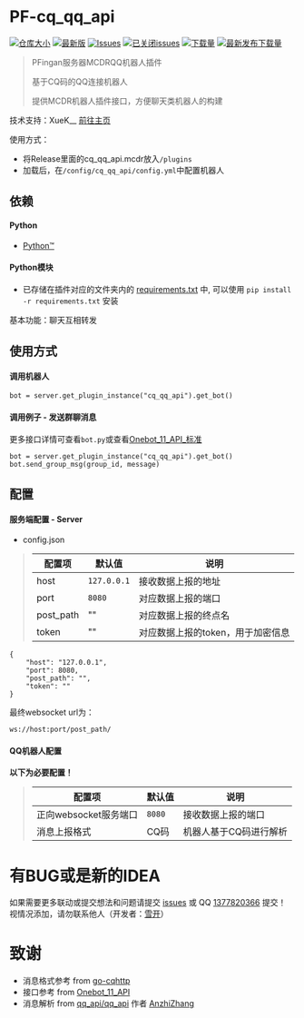 
# PF-cq_qq_api

[![仓库大小](https://img.shields.io/github/repo-size/XueK66/PF-cq_qq_api?style=flat-square&label=仓库占用)](/)
[![最新版](https://img.shields.io/github/v/release/XueK66/PF-cq_qq_api?style=flat-square&label=最新版)](https://github.com/XueK66/PF-cq_qq_api/releases/latest/download/YourRepoName.mcdr)
[![Issues](https://img.shields.io/github/issues/XueK66/PF-cq_qq_api?style=flat-square&label=Issues)](https://github.com/XueK66/PF-cq_qq_api/issues)
[![已关闭issues](https://img.shields.io/github/issues-closed/XueK66/PF-cq_qq_api?style=flat-square&label=已关闭%20Issues)](https://github.com/XueK66/PF-cq_qq_api/issues?q=is%3Aissue+is%3Aclosed)
[![下载量](https://img.shields.io/github/downloads/XueK66/PF-cq_qq_api/total?style=flat-square&label=下载量)](https://github.com/XueK66/PF-cq_qq_api/releases)
[![最新发布下载量](https://img.shields.io/github/downloads/XueK66/PF-cq_qq_api/latest/total?style=flat-square&label=最新版本下载量)](https://github.com/XueK66/PF-cq_qq_api/releases/latest)


> PFingan服务器MCDRQQ机器人插件
>
> 基于CQ码的QQ连接机器人
>
> 提供MCDR机器人插件接口，方便聊天类机器人的构建

技术支持：XueK__ [前往主页](https://github.com/XueK66)

使用方式：
* 将Release里面的cq_qq_api.mcdr放入`/plugins`
* 加载后，在`/config/cq_qq_api/config.yml`中配置机器人

## 依赖
#### Python
- [Python™](https://www.python.org/)
#### Python模块
- 已存储在插件对应的文件夹内的 [requirements.txt](requirements.txt) 中, 可以使用 `pip install -r requirements.txt` 安装


基本功能：聊天互相转发

## 使用方式
#### 调用机器人
```
bot = server.get_plugin_instance("cq_qq_api").get_bot()
```

#### 调用例子 - 发送群聊消息
更多接口详情可查看`bot.py`或查看[Onebot_11_API_标准](https://github.com/botuniverse/onebot-11/blob/master/api/public.md)
```
bot = server.get_plugin_instance("cq_qq_api").get_bot()
bot.send_group_msg(group_id, message)
```


## 配置

#### 服务端配置 - Server
- config.json

> | 配置项 | 默认值 | 说明 |
> | - | - | - |
> | host | `127.0.0.1` | 接收数据上报的地址 |
> | port | `8080` | 对应数据上报的端口 | 
> | post_path | "" | 对应数据上报的终点名 |
> | token | "" | 对应数据上报的token，用于加密信息 |

```
{
    "host": "127.0.0.1",
    "port": 8080,
    "post_path": "",
    "token": ""
}
```

最终websocket url为：
```
ws://host:port/post_path/
```
#### QQ机器人配置
**以下为必要配置！**
> | 配置项 | 默认值 | 说明 |
> | - | - | - |
> | 正向websocket服务端口 | `8080` | 接收数据上报的端口 |
> | 消息上报格式 | CQ码 | 机器人基于CQ码进行解析 |

# 有BUG或是新的IDEA
如果需要更多联动或提交想法和问题请提交 [issues](https://github.com/LoosePrince/PF-GUGUBot/issues) 或 QQ [1377820366](http://wpa.qq.com/msgrd?v=3&uin=1377820366&site=qq&menu=yes) 提交！ <br />
视情况添加，请勿联系他人（开发者：[雪开](https://github.com/XueK66)）

# 致谢
- 消息格式参考 from [go-cqhttp](https://docs.go-cqhttp.org/)
- 接口参考 from [Onebot_11_API](https://github.com/botuniverse/onebot-11/blob/master/api/public.md)
- 消息解析 from [qq_api/qq_api](https://github.com/AnzhiZhang/MCDReforgedPlugins/tree/6049c6a6808383b2d5fb219598a79b975905fa84/qq_api) 作者 [AnzhiZhang](https://github.com/AnzhiZhang)
